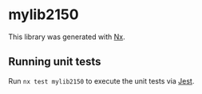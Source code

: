 # mylib2150

This library was generated with [Nx](https://nx.dev).

## Running unit tests

Run `nx test mylib2150` to execute the unit tests via [Jest](https://jestjs.io).
